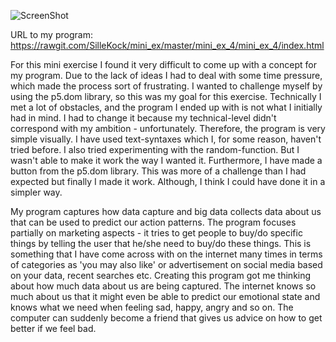 ![ScreenShot](https://github.com/SilleKock/mini_ex/blob/master/mini_ex_4/Sk%C3%A6rmbillede%202018-03-05%20kl.%2023.53.09.png)

URL to my program: https://rawgit.com/SilleKock/mini_ex/master/mini_ex_4/mini_ex_4/index.html

For this mini exercise I found it very difficult to come up with a concept for my program. Due to the lack of ideas I had to deal with some time pressure, which made the process sort of frustrating. I wanted to challenge myself by using the p5.dom library, so this was my goal for this exercise. Technically I met a lot of obstacles, and the program I ended up with is not what I initially had in mind. I had to change it because my technical-level didn't correspond with my ambition - unfortunately. Therefore, the program is very simple visually. I have used text-syntaxes which I, for some reason, haven't tried before. I also tried experimenting with the random-function. But I wasn't able to make it work the way I wanted it. Furthermore, I have made a button from the p5.dom library. This was more of a challenge than I had expected but finally I made it work. Although, I think I could have done it in a simpler way. 

My program captures how data capture and big data collects data about us that can be used to predict our action patterns. The program focuses partially on marketing aspects - it tries to get people to buy/do specific things by telling the user that he/she need to buy/do these things.  This is something that I have come across with on the internet many times in terms of categories as 'you may also like' or advertisement on social media based on your data, recent searches etc.
Creating this program got me thinking about how much data about us are being captured. The internet knows so much about us that it might even be able to predict our emotional state and knows what we need when feeling sad, happy, angry and so on. The computer can suddenly become a friend that gives us advice on how to get better if we feel bad.  


